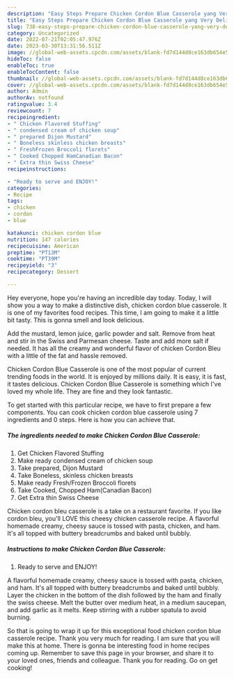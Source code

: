 ```yaml
---
description: "Easy Steps Prepare Chicken Cordon Blue Casserole yang Very Delicious"
title: "Easy Steps Prepare Chicken Cordon Blue Casserole yang Very Delicious"
slug: 738-easy-steps-prepare-chicken-cordon-blue-casserole-yang-very-delicious
category: Uncategorized
date: 2022-07-21T02:05:47.976Z
date: 2023-03-30T13:31:56.511Z
image: //global-web-assets.cpcdn.com/assets/blank-fd7d144d8ce163db654e5a02c40b08a2775adb7897d16e4062681dc7e1b2800f.png
hideToc: false
enableToc: true
enableTocContent: false
thumbnail: //global-web-assets.cpcdn.com/assets/blank-fd7d144d8ce163db654e5a02c40b08a2775adb7897d16e4062681dc7e1b2800f.png
cover: //global-web-assets.cpcdn.com/assets/blank-fd7d144d8ce163db654e5a02c40b08a2775adb7897d16e4062681dc7e1b2800f.png
author: Admin
authorAv: notfound
ratingvalue: 3.4
reviewcount: 7
recipeingredient:
- " Chicken Flavored Stuffing"
- " condensed cream of chicken soup"
- " prepared Dijon Mustard"
- " Boneless skinless chicken breasts"
- " FreshFrozen Broccoli florets"
- " Cooked Chopped HamCanadian Bacon"
- " Extra thin Swiss Cheese"
recipeinstructions:

- "Ready to serve and ENJOY!"
categories:
- Recipe
tags:
- chicken
- cordon
- blue

katakunci: chicken cordon blue 
nutrition: 147 calories
recipecuisine: American
preptime: "PT13M"
cooktime: "PT39M"
recipeyield: "3"
recipecategory: Dessert

---
```



Hey everyone, hope you're having an incredible day today. Today, I will show you a way to make a distinctive dish, chicken cordon blue casserole. It is one of my favorites food recipes. This time, I am going to make it a little bit tasty. This is gonna smell and look delicious.

Add the mustard, lemon juice, garlic powder and salt. Remove from heat and stir in the Swiss and Parmesan cheese. Taste and add more salt if needed. It has all the creamy and wonderful flavor of chicken Cordon Bleu with a little of the fat and hassle removed.

Chicken Cordon Blue Casserole is one of the most popular of current trending foods in the world. It is enjoyed by millions daily. It is easy, it is fast, it tastes delicious. Chicken Cordon Blue Casserole is something which I've loved my whole life. They are fine and they look fantastic.


To get started with this particular recipe, we have to first prepare a few components. You can cook chicken cordon blue casserole using 7 ingredients and 0 steps. Here is how you can achieve that.

<!--inarticleads1-->

##### The ingredients needed to make Chicken Cordon Blue Casserole:

1. Get  Chicken Flavored Stuffing
1. Make ready  condensed cream of chicken soup
1. Take  prepared, Dijon Mustard
1. Take  Boneless, skinless chicken breasts
1. Make ready  Fresh/Frozen Broccoli florets
1. Take  Cooked, Chopped Ham(Canadian Bacon)
1. Get  Extra thin Swiss Cheese


Chicken cordon bleu casserole is a take on a restaurant favorite. If you like cordon bleu, you&#39;ll LOVE this cheesy chicken casserole recipe. A flavorful homemade creamy, cheesy sauce is tossed with pasta, chicken, and ham. It&#39;s all topped with buttery breadcrumbs and baked until bubbly. 

<!--inarticleads2-->

##### Instructions to make Chicken Cordon Blue Casserole:


1. Ready to serve and ENJOY!

A flavorful homemade creamy, cheesy sauce is tossed with pasta, chicken, and ham. It&#39;s all topped with buttery breadcrumbs and baked until bubbly. Layer the chicken in the bottom of the dish followed by the ham and finally the swiss cheese. Melt the butter over medium heat, in a medium saucepan, and add garlic as it melts. Keep stirring with a rubber spatula to avoid burning. 

So that is going to wrap it up for this exceptional food chicken cordon blue casserole recipe. Thank you very much for reading. I am sure that you will make this at home. There is gonna be interesting food in home recipes coming up. Remember to save this page in your browser, and share it to your loved ones, friends and colleague. Thank you for reading. Go on get cooking!
